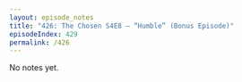 ```yaml
---
layout: episode_notes
title: "426: The Chosen S4E8 — “Humble” (Bonus Episode)"
episodeIndex: 429
permalink: /426
---
```

No notes yet.
